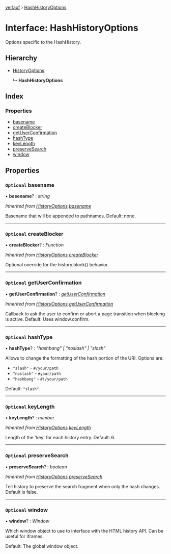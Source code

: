 [verlauf](../README.md) › [HashHistoryOptions](hashhistoryoptions.md)

# Interface: HashHistoryOptions

Options specific to the HashHistory.

## Hierarchy

* [HistoryOptions](historyoptions.md)

  ↳ **HashHistoryOptions**

## Index

### Properties

* [basename](hashhistoryoptions.md#optional-basename)
* [createBlocker](hashhistoryoptions.md#optional-createblocker)
* [getUserConfirmation](hashhistoryoptions.md#optional-getuserconfirmation)
* [hashType](hashhistoryoptions.md#optional-hashtype)
* [keyLength](hashhistoryoptions.md#optional-keylength)
* [preserveSearch](hashhistoryoptions.md#optional-preservesearch)
* [window](hashhistoryoptions.md#optional-window)

## Properties

### `Optional` basename

• **basename**? : *string*

*Inherited from [HistoryOptions](historyoptions.md).[basename](historyoptions.md#optional-basename)*

Basename that will be appended to pathnames. Default: none.

___

### `Optional` createBlocker

• **createBlocker**? : *Function*

*Inherited from [HistoryOptions](historyoptions.md).[createBlocker](historyoptions.md#optional-createblocker)*

Optional override for the history.block() behavior.

___

### `Optional` getUserConfirmation

• **getUserConfirmation**? : *[getUserConfirmation](hashhistoryoptions.md#optional-getuserconfirmation)*

*Inherited from [HistoryOptions](historyoptions.md).[getUserConfirmation](historyoptions.md#optional-getuserconfirmation)*

Callback to ask the user to confirm or abort a page transition when blocking is active.
Default: Uses window.confirm.

___

### `Optional` hashType

• **hashType**? : *"hashbang" | "noslash" | "slash"*

Allows to change the formatting of the hash portion of the URI. Options are:

 * `"slash"` - `#/your/path`
 * `"noslash"` - `#your/path`
 * `"hashbang"` - `#!/your/path`

Default: `"slash"`.

___

### `Optional` keyLength

• **keyLength**? : *number*

*Inherited from [HistoryOptions](historyoptions.md).[keyLength](historyoptions.md#optional-keylength)*

Length of the 'key' for each history entry. Default: 6.

___

### `Optional` preserveSearch

• **preserveSearch**? : *boolean*

*Inherited from [HistoryOptions](historyoptions.md).[preserveSearch](historyoptions.md#optional-preservesearch)*

Tell history to preserve the search fragment when only the hash changes.
Default is false.

___

### `Optional` window

• **window**? : *Window*

Which window object to use to interface with the HTML history API. Can be useful for iframes.

Default: The global window object.
